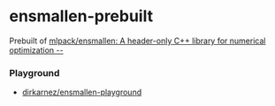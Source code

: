 ensmallen-prebuilt
==================
Prebuilt of [mlpack/ensmallen: A header-only C++ library for numerical optimization --](https://github.com/mlpack/ensmallen)

### Playground
- [dirkarnez/ensmallen-playground](https://github.com/dirkarnez/ensmallen-playground)
